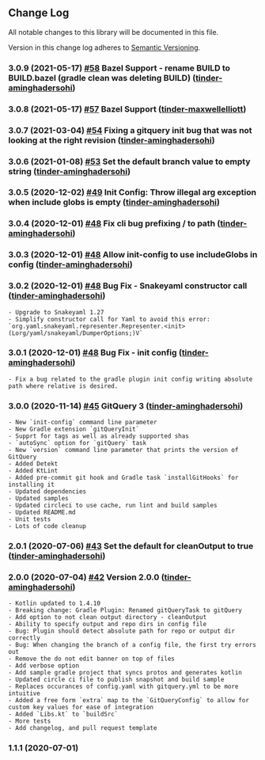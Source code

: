 ## Change Log
All notable changes to this library will be documented in this file.

Version in this change log adheres to [Semantic Versioning](http://semver.org/).

### 3.0.9 (2021-05-17) [#58](https://github.com/Tinder/GitQuery/pull/58) Bazel Support - rename BUILD to BUILD.bazel (gradle clean was deleting BUILD) ([tinder-aminghadersohi](https://github.com/tinder-aminghadersohi))

### 3.0.8 (2021-05-17) [#57](https://github.com/Tinder/GitQuery/pull/57) Bazel Support ([tinder-maxwellelliott](https://github.com/tinder-maxwellelliott))

### 3.0.7 (2021-03-04) [#54](https://github.com/Tinder/GitQuery/pull/54) Fixing a gitquery init bug that was not looking at the right revision ([tinder-aminghadersohi](https://github.com/tinder-aminghadersohi))

### 3.0.6 (2021-01-08) [#53](https://github.com/Tinder/GitQuery/pull/53) Set the default branch value to empty string ([tinder-aminghadersohi](https://github.com/tinder-aminghadersohi))

### 3.0.5 (2020-12-02) [#49](https://github.com/Tinder/GitQuery/pull/49) Init Config: Throw illegal arg exception when include globs is empty ([tinder-aminghadersohi](https://github.com/tinder-aminghadersohi))

### 3.0.4 (2020-12-01) [#48](https://github.com/Tinder/GitQuery/pull/48) Fix cli bug prefixing / to path ([tinder-aminghadersohi](https://github.com/tinder-aminghadersohi))

### 3.0.3 (2020-12-01) [#48](https://github.com/Tinder/GitQuery/pull/48) Allow init-config to use includeGlobs in config ([tinder-aminghadersohi](https://github.com/tinder-aminghadersohi))
    
### 3.0.2 (2020-12-01) [#48](https://github.com/Tinder/GitQuery/pull/48) Bug Fix - Snakeyaml constructor call ([tinder-aminghadersohi](https://github.com/tinder-aminghadersohi))
    - Upgrade to Snakeyaml 1.27 
    - Simplify constructor call for Yaml to avoid this error: `org.yaml.snakeyaml.representer.Representer.<init>(Lorg/yaml/snakeyaml/DumperOptions;)V`
    
### 3.0.1 (2020-12-01) [#48](https://github.com/Tinder/GitQuery/pull/48) Bug Fix - init config ([tinder-aminghadersohi](https://github.com/tinder-aminghadersohi))
    - Fix a bug related to the gradle plugin init config writing absolute path where relative is desired. 
    
### 3.0.0 (2020-11-14) [#45](https://github.com/Tinder/GitQuery/pull/45) GitQuery 3 ([tinder-aminghadersohi](https://github.com/tinder-aminghadersohi))
    - New `init-config` command line parameter
    - New Gradle extension `gitQueryInit` 
    - Supprt for tags as well as already supported shas
    - `autoSync` option for `gitQuery` task
    - New `version` command line parameter that prints the version of GitQuery
    - Added Detekt
    - Added KtLint
    - Added pre-commit git hook and Gradle task `installGitHooks` for installing it
    - Updated dependencies
    - Updated samples 
    - Updated circleci to use cache, run lint and build samples
    - Updated README.md
    - Unit tests
    - Lots of code cleanup


### 2.0.1 (2020-07-06) [#43](https://github.com/Tinder/GitQuery/pull/43) Set the default for cleanOutput to true ([tinder-aminghadersohi](https://github.com/tinder-aminghadersohi))

### 2.0.0 (2020-07-04) [#42](https://github.com/Tinder/GitQuery/pull/42) Version 2.0.0 ([tinder-aminghadersohi](https://github.com/tinder-aminghadersohi))
    - Kotlin updated to 1.4.10
    - Breaking change: Gradle Plugin: Renamed gitQueryTask to gitQuery 
    - Add option to not clean output directory - cleanOutput
    - Ability to specify output and repo dirs in config file
    - Bug: Plugin should detect absolute path for repo or output dir correctly
    - Bug: When changing the branch of a config file, the first try errors out
    - Remove the do not edit banner on top of files
    - Add verbose option
    - Add sample gradle project that syncs protos and generates kotlin
    - Updated circle ci file to publish snapshot and build sample
    - Replaces occurances of config.yaml with gitquery.yml to be more intuitive
    - Added a free form `extra` map to the `GitQueryConfig` to allow for custom key values for ease of integration
    - Added `Libs.kt` to `buildSrc`
    - More tests
    - Add changelog, and pull request template

### 1.1.1 (2020-07-01)

